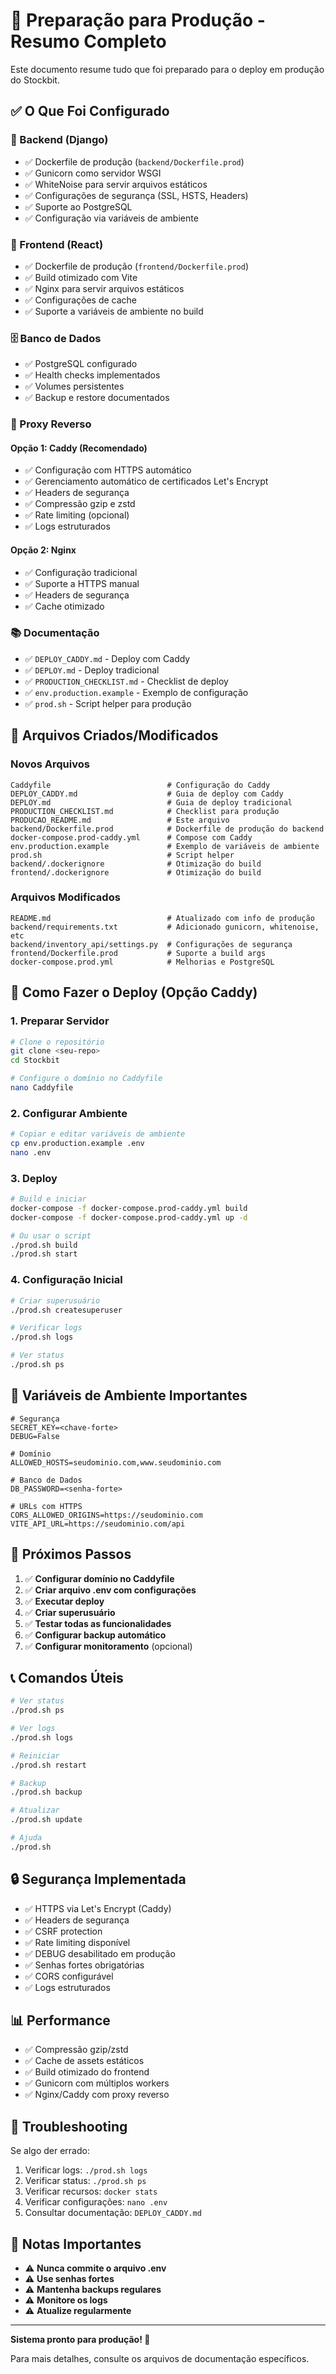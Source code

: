 # 🎯 Preparação para Produção - Resumo Completo

Este documento resume tudo que foi preparado para o deploy em produção do Stockbit.

## ✅ O Que Foi Configurado

### 🔧 Backend (Django)
- ✅ Dockerfile de produção (`backend/Dockerfile.prod`)
- ✅ Gunicorn como servidor WSGI
- ✅ WhiteNoise para servir arquivos estáticos
- ✅ Configurações de segurança (SSL, HSTS, Headers)
- ✅ Suporte ao PostgreSQL
- ✅ Configuração via variáveis de ambiente

### 🎨 Frontend (React)
- ✅ Dockerfile de produção (`frontend/Dockerfile.prod`)
- ✅ Build otimizado com Vite
- ✅ Nginx para servir arquivos estáticos
- ✅ Configurações de cache
- ✅ Suporte a variáveis de ambiente no build

### 🗄️ Banco de Dados
- ✅ PostgreSQL configurado
- ✅ Health checks implementados
- ✅ Volumes persistentes
- ✅ Backup e restore documentados

### 🔄 Proxy Reverso

#### Opção 1: Caddy (Recomendado)
- ✅ Configuração com HTTPS automático
- ✅ Gerenciamento automático de certificados Let's Encrypt
- ✅ Headers de segurança
- ✅ Compressão gzip e zstd
- ✅ Rate limiting (opcional)
- ✅ Logs estruturados

#### Opção 2: Nginx
- ✅ Configuração tradicional
- ✅ Suporte a HTTPS manual
- ✅ Headers de segurança
- ✅ Cache otimizado

### 📚 Documentação
- ✅ `DEPLOY_CADDY.md` - Deploy com Caddy
- ✅ `DEPLOY.md` - Deploy tradicional
- ✅ `PRODUCTION_CHECKLIST.md` - Checklist de deploy
- ✅ `env.production.example` - Exemplo de configuração
- ✅ `prod.sh` - Script helper para produção

## 📂 Arquivos Criados/Modificados

### Novos Arquivos
```
Caddyfile                          # Configuração do Caddy
DEPLOY_CADDY.md                    # Guia de deploy com Caddy
DEPLOY.md                          # Guia de deploy tradicional
PRODUCTION_CHECKLIST.md            # Checklist para produção
PRODUCAO_README.md                 # Este arquivo
backend/Dockerfile.prod            # Dockerfile de produção do backend
docker-compose.prod-caddy.yml      # Compose com Caddy
env.production.example             # Exemplo de variáveis de ambiente
prod.sh                            # Script helper
backend/.dockerignore              # Otimização do build
frontend/.dockerignore             # Otimização do build
```

### Arquivos Modificados
```
README.md                          # Atualizado com info de produção
backend/requirements.txt           # Adicionado gunicorn, whitenoise, etc
backend/inventory_api/settings.py  # Configurações de segurança
frontend/Dockerfile.prod           # Suporte a build args
docker-compose.prod.yml            # Melhorias e PostgreSQL
```

## 🚀 Como Fazer o Deploy (Opção Caddy)

### 1. Preparar Servidor
```bash
# Clone o repositório
git clone <seu-repo>
cd Stockbit

# Configure o domínio no Caddyfile
nano Caddyfile
```

### 2. Configurar Ambiente
```bash
# Copiar e editar variáveis de ambiente
cp env.production.example .env
nano .env
```

### 3. Deploy
```bash
# Build e iniciar
docker-compose -f docker-compose.prod-caddy.yml build
docker-compose -f docker-compose.prod-caddy.yml up -d

# Ou usar o script
./prod.sh build
./prod.sh start
```

### 4. Configuração Inicial
```bash
# Criar superusuário
./prod.sh createsuperuser

# Verificar logs
./prod.sh logs

# Ver status
./prod.sh ps
```

## 🔑 Variáveis de Ambiente Importantes

```env
# Segurança
SECRET_KEY=<chave-forte>
DEBUG=False

# Domínio
ALLOWED_HOSTS=seudominio.com,www.seudominio.com

# Banco de Dados
DB_PASSWORD=<senha-forte>

# URLs com HTTPS
CORS_ALLOWED_ORIGINS=https://seudominio.com
VITE_API_URL=https://seudominio.com/api
```

## 🎯 Próximos Passos

1. ✅ **Configurar domínio no Caddyfile**
2. ✅ **Criar arquivo .env com configurações**
3. ✅ **Executar deploy**
4. ✅ **Criar superusuário**
5. ✅ **Testar todas as funcionalidades**
6. ✅ **Configurar backup automático**
7. ✅ **Configurar monitoramento** (opcional)

## 📞 Comandos Úteis

```bash
# Ver status
./prod.sh ps

# Ver logs
./prod.sh logs

# Reiniciar
./prod.sh restart

# Backup
./prod.sh backup

# Atualizar
./prod.sh update

# Ajuda
./prod.sh
```

## 🔒 Segurança Implementada

- ✅ HTTPS via Let's Encrypt (Caddy)
- ✅ Headers de segurança
- ✅ CSRF protection
- ✅ Rate limiting disponível
- ✅ DEBUG desabilitado em produção
- ✅ Senhas fortes obrigatórias
- ✅ CORS configurável
- ✅ Logs estruturados

## 📊 Performance

- ✅ Compressão gzip/zstd
- ✅ Cache de assets estáticos
- ✅ Build otimizado do frontend
- ✅ Gunicorn com múltiplos workers
- ✅ Nginx/Caddy com proxy reverso

## 🐛 Troubleshooting

Se algo der errado:

1. Verificar logs: `./prod.sh logs`
2. Verificar status: `./prod.sh ps`
3. Verificar recursos: `docker stats`
4. Verificar configurações: `nano .env`
5. Consultar documentação: `DEPLOY_CADDY.md`

## 📝 Notas Importantes

- ⚠️ **Nunca commite o arquivo .env**
- ⚠️ **Use senhas fortes**
- ⚠️ **Mantenha backups regulares**
- ⚠️ **Monitore os logs**
- ⚠️ **Atualize regularmente**

---

**Sistema pronto para produção! 🚀**

Para mais detalhes, consulte os arquivos de documentação específicos.

